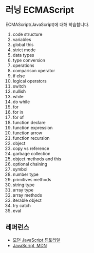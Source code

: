 # 러닝 ECMAScript

ECMAScript(JavaScript)에 대해 학습합니다.

1. code structure
1. variables
1. global this
1. strict mode
1. data types
1. type conversion
1. operations
1. comparison operator
1. if else
1. logical operators
1. switch
1. nullish
1. while
1. do while
1. for
1. for in
1. for of
1. function declare
1. function expression
1. function arrow
1. function recursion
1. object
1. copy vs reference
1. garbage collection
1. object methods and this
1. optional chaining
1. symbol
1. number type
1. primitives methods
1. string type
1. array type
1. array methods
1. iterable object
1. try catch
1. eval

## 레퍼런스

- [모던 JavaScript 튜토리얼](https://ko.javascript.info/)
- [JavaScript, MDN](https://developer.mozilla.org/ko/docs/Web/JavaScript)